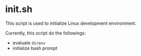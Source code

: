 # init.sh

This script is used to initialize Linux development environment.

Currently, this script do the followings:

- evaluate `direnv`
- initialize bash prompt

